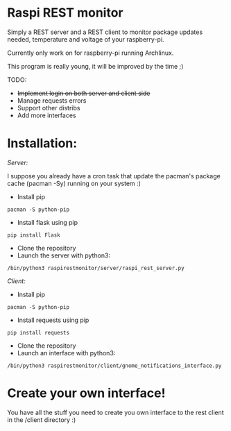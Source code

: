 Raspi REST monitor
================

Simply a REST server and a REST client to monitor package updates needed, temperature and voltage of your raspberry-pi.

Currently only work on for raspberry-pi running Archlinux.

This program is really young, it will be improved by the time ;)

TODO:
- ~~Implement login on both server and client side~~
- Manage requests errors
- Support other distribs
- Add more interfaces

Installation:
============

*Server:*

I suppose you already have a cron task that update the pacman's package cache (pacman -Sy) running on your system :)

- Install pip
~~~
pacman -S python-pip
~~~
- Install flask using pip
~~~
pip install Flask
~~~
- Clone the repository
- Launch the server with python3:
~~~
/bin/python3 raspirestmonitor/server/raspi_rest_server.py
~~~

*Client:*

- Install pip
~~~
pacman -S python-pip
~~~
- Install requests using pip
~~~
pip install requests
~~~
- Clone the repository
- Launch an interface with python3:
~~~
/bin/python3 raspirestmonitor/client/gnome_notifications_interface.py
~~~

Create your own interface!
==========================

You have all the stuff you need to create you own interface to the rest client
in the /client directory :)
